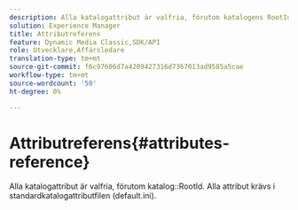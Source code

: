 ```yaml
---
description: Alla katalogattribut är valfria, förutom katalogens RootId. Alla attribut krävs i standardkatalogattributfilen (default.ini).
solution: Experience Manager
title: Attributreferens
feature: Dynamic Media Classic,SDK/API
role: Utvecklare,Affärsledare
translation-type: tm+mt
source-git-commit: f6c97606d7a4209427316d7367013ad9585a5cae
workflow-type: tm+mt
source-wordcount: '50'
ht-degree: 0%

---
```



# Attributreferens{#attributes-reference}

Alla katalogattribut är valfria, förutom katalog::RootId. Alla attribut krävs i standardkatalogattributfilen (default.ini).

